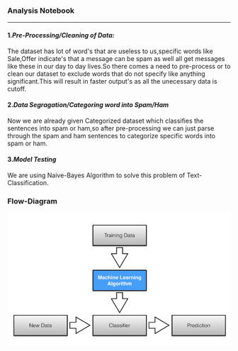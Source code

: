 ### Analysis Notebook
---------
#### 1.***Pre-Processing/Cleaning of Data:***
The dataset has lot of word's that are useless to us,specific words like Sale,Offer indicate's that a message can be spam as well all get messages like these in our day to day lives.So there
comes a need to pre-process or to clean our dataset to exclude words that do not specify like anything significant.This will result in faster output's as all the unecessary data is cutoff.
#### 2.***Data Segragation/Categoring word into Spam/Ham***
Now we are already given Categorized dataset which classifies the sentences into spam or ham,so after pre-processing we can just parse through the spam and ham sentences to categorize specific words into spam or ham.

#### 3.***Model Testing***
We are using Naive-Bayes Algorithm to solve this problem of Text-Classification.

### Flow-Diagram

<img src="Images/flowchart.png">
